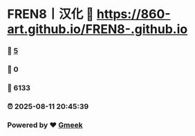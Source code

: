 # FREN8丨汉化 :link: https://860-art.github.io/FREN8-.github.io 
### :page_facing_up: [5](https://860-art.github.io/FREN8-.github.io/tag.html) 
### :speech_balloon: 0 
### :hibiscus: 6133 
### :alarm_clock: 2025-08-11 20:45:39 
### Powered by :heart: [Gmeek](https://github.com/Meekdai/Gmeek)
